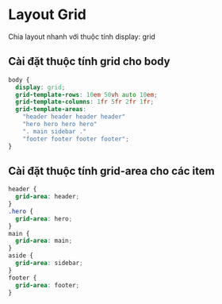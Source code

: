 # Layout Grid

Chia layout nhanh với thuộc tính display: grid

## Cài đặt thuộc tính grid cho body

```scss
body {
  display: grid;
  grid-template-rows: 10em 50vh auto 10em;
  grid-template-columns: 1fr 5fr 2fr 1fr;
  grid-template-areas:
    "header header header header"
    "hero hero hero hero"
    ". main sidebar ."
    "footer footer footer footer";
}
```

## Cài đặt thuộc tính grid-area cho các item

```scss
header {
  grid-area: header;
}
.hero {
  grid-area: hero;
}
main {
  grid-area: main;
}
aside {
  grid-area: sidebar;
}
footer {
  grid-area: footer;
}
```

